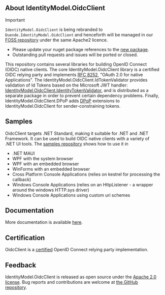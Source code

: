 ## About IdentityModel.OidcClient

> [!IMPORTANT]  
> `IdentityModel.OidcClient` is being rebranded to `Duende.IdentityModel.OidcClient` and henceforth will be managed 
> in our [FOSS repository](https://github.com/DuendeSoftware/foss) under the same Apache2 licence.
>  - Please update your nuget package references to the [new package](https://www.nuget.org/packages/Duende.IdentityModel).
>  - Outstanding pull requests and issues will be ported or closed.

This repository contains several libraries for building OpenID Connect (OIDC) native
clients. The core IdentityModel.OidcClient library is a certified OIDC relying party and
implements [RFC 8252](https://tools.ietf.org/html/rfc8252/), "OAuth 2.0 for native
Applications". The IdentityModel.OidcClient.IdTokenValidator provides validation of Id
Tokens based on the Microsoft JWT handler: 
[IdentityModel.OidcClient.IdentityTokenValidator](https://www.nuget.org/packages/IdentityModel.OidcClient.IdentityTokenValidator),
and is distributed as a separate package in order to prevent certain dependency problems.
Finally, IdentityModel.OidcClient.DPoP adds [DPoP](https://datatracker.ietf.org/doc/html/rfc9449) 
extensions to IdentityModel.OidcClient for sender-constraining tokens.

## Samples
OidcClient targets .NET Standard, making it suitable for .NET and .NET
Framework. It can be used to build OIDC native clients with a variety of .NET UI tools.
The [samples repository](https://github.com/IdentityModel/IdentityModel.OidcClient.Samples)
shows how to use it in 
- .NET MAUI
- WPF with the system browser
- WPF with an embedded browser
- WinForms with an embedded browser
- Cross Platform Console Applications (relies on kestrel for processing the callback)
- Windows Console Applications (relies on an HttpListener - a wrapper around the windows HTTP.sys driver)
- Windows Console Applications using custom uri schemes

## Documentation 

More documentation is available
[here](https://identitymodel.readthedocs.io/en/latest/native/overview.html).


## Certification
OidcClient is a [certified](http://openid.net/certification/) OpenID Connect
relying party implementation.

## Feedback

IdentityModel.OidcClient is released as open source under the 
[Apache 2.0 license](https://github.com/IdentityModel/IdentityModel.OidcClient/blob/main/LICENSE). 
Bug reports and contributions are welcome at 
[the GitHub repository](https://github.com/IdentityModel/IdentityModel.OidcClient).
